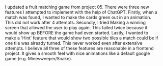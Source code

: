 I updated a fruit matching game from project 05. There were three new features I attempted to implement with the help of ChatGPT. Firstly, when a match was found,
I wanted to make the cards green out in an animation. This did not work after 4 attempts. Secondly, I tried Making a winning screen that allowed the user to play again. 
This failed twice because it would show up BEFORE the game had even started. Lastly, I wanted to make a 'Hint' feature that would show two possible tiles a match could be if one
tile was already turned. This never worked even after extensive attempts. I believe all three of these features are reasonable in a frontend project. It gives a smooth feel with nice animations
like a default google game (e.g. Minesweeper/Snake). 
